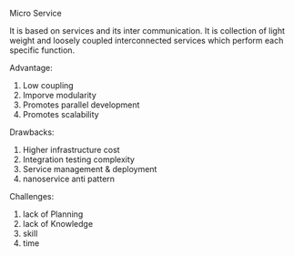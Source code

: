 Micro Service

It is based on services and its inter communication. It is collection of light weight and loosely coupled interconnected services which perform each specific 
function.

Advantage:

1. Low coupling
2. Imporve modularity
3. Promotes parallel development
4. Promotes scalability


Drawbacks:

1. Higher infrastructure cost
2. Integration testing complexity
3. Service management & deployment
4. nanoservice anti pattern 

Challenges:

1. lack of Planning
2. lack of Knowledge
3. skill
4. time
